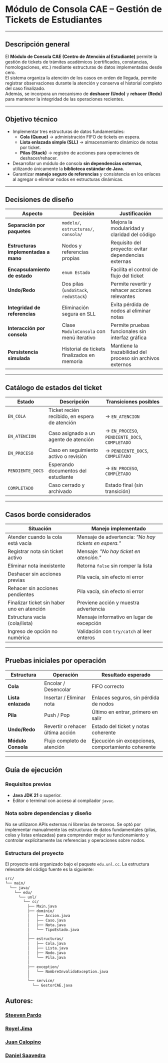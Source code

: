 #  Módulo de Consola CAE – Gestión de Tickets de Estudiantes


---

##  Descripción general

El **Módulo de Consola CAE (Centro de Atención al Estudiante)** permite la gestión de tickets de trámites académicos (certificados, constancias, homologaciones, etc.) mediante estructuras de datos implementadas desde cero.  
El sistema organiza la atención de los casos en orden de llegada, permite registrar observaciones durante la atención y conserva el historial completo del caso finalizado.  
Además, se incorpora un mecanismo de **deshacer (Undo)** y **rehacer (Redo)** para mantener la integridad de las operaciones recientes.

---

## Objetivo técnico

- Implementar tres estructuras de datos fundamentales:
  - **Cola (Queue)** → administración FIFO de tickets en espera.
  - **Lista enlazada simple (SLL)** → almacenamiento dinámico de notas por ticket.
  - **Pilas (Stack)** → registro de acciones para operaciones de deshacer/rehacer.
- Desarrollar un módulo de consola **sin dependencias externas**, utilizando únicamente la **biblioteca estándar de Java**.
- Garantizar **manejo seguro de referencias** y consistencia en los enlaces al agregar o eliminar nodos en estructuras dinámicas.

---

##  Decisiones de diseño

| Aspecto | Decisión | Justificación |
|----------|-----------|---------------|
| **Separación por paquetes** | `modelo/`, `estructuras/`, `consola/` | Mejora la modularidad y claridad del código |
| **Estructuras implementadas a mano** | Nodos y referencias propias | Requisito del proyecto: evitar dependencias externas |
| **Encapsulamiento de estado** | `enum Estado` | Facilita el control de flujo del ticket |
| **Undo/Redo** | Dos pilas (`undoStack`, `redoStack`) | Permite revertir y rehacer acciones relevantes |
| **Integridad de referencias** | Eliminación segura en SLL | Evita pérdida de nodos al eliminar notas |
| **Interacción por consola** | Clase `ModuloConsola` con menú iterativo | Permite pruebas funcionales sin interfaz gráfica |
| **Persistencia simulada** | Historial de tickets finalizados en memoria | Mantiene la trazabilidad del proceso sin archivos externos |

---

##  Catálogo de estados del ticket

| Estado | Descripción | Transiciones posibles |
|---------|--------------|------------------------|
| `EN_COLA` | Ticket recién recibido, en espera de atención | → `EN_ATENCION` |
| `EN_ATENCION` | Caso asignado a un agente de atención | → `EN_PROCESO`, `PENDIENTE_DOCS`, `COMPLETADO` |
| `EN_PROCESO` | Caso en seguimiento activo o revisión | → `PENDIENTE_DOCS`, `COMPLETADO` |
| `PENDIENTE_DOCS` | Esperando documentos del estudiante | → `EN_PROCESO`, `COMPLETADO` |
| `COMPLETADO` | Caso cerrado y archivado | Estado final (sin transición) |

---

##  Casos borde considerados

| Situación | Manejo implementado |
|------------|---------------------|
| Atender cuando la cola está vacía | Mensaje de advertencia: *"No hay tickets en espera."* |
| Registrar nota sin ticket activo | Mensaje: *"No hay ticket en atención."* |
| Eliminar nota inexistente | Retorna `false` sin romper la lista |
| Deshacer sin acciones previas | Pila vacía, sin efecto ni error |
| Rehacer sin acciones pendientes | Pila vacía, sin efecto ni error |
| Finalizar ticket sin haber uno en atención | Previene acción y muestra advertencia |
| Estructura vacía (cola/lista) | Mensaje informativo en lugar de excepción |
| Ingreso de opción no numérica | Validación con `try/catch` al leer enteros |

---

##  Pruebas iniciales por operación

| Estructura | Operación | Resultado esperado |
|-------------|------------|--------------------|
| **Cola** | Encolar / Desencolar | FIFO correcto |
| **Lista enlazada** | Insertar / Eliminar nota | Enlaces seguros, sin pérdida de nodos |
| **Pila** | Push / Pop | Último en entrar, primero en salir |
| **Undo/Redo** | Revertir o rehacer última acción | Estado del ticket y notas coherente |
| **Módulo Consola** | Flujo completo de atención | Ejecución sin excepciones, comportamiento coherente |

---

##  Guía de ejecución

###  Requisitos previos
- **Java JDK 21** o superior.
- Editor o terminal con acceso al compilador `javac`.

### Nota sobre dependencias y diseño
No se utilizaron APIs externas ni librerías de terceros. Se optó por implementar manualmente las estructuras de datos fundamentales (pilas, colas y listas enlazadas) para comprender mejor su funcionamiento y controlar explícitamente las referencias y operaciones sobre nodos.

### Estructura del proyecto 
El proyecto está organizado bajo el paquete `edu.unl.cc`. La estructura relevante del código fuente es la siguiente:

```bash
src/
└── main/
  └── java/
    └── edu/
      └── unl/
        └── cc/
          ├── Main.java
          ├── dominio/
          │   ├── Accion.java
          │   ├── Caso.java
          │   ├── Nota.java
          │   └── TipoEstado.java
          │
          ├── estructuras/
          │   ├── Cola.java
          │   ├── Lista.java
          │   ├── Nodo.java
          │   └── Pila.java
          │
          ├── exception/
          │   └── NombreInvalidoException.java
          │
          └── service/
            └── GestorCAE.java
```

 

## Autores: 
### [Steeven Pardo](https://github.com/Dan1el17)
### [Royel Jima](https://github.com/R0yalCode)
### [Juan Calopino](https://github.com/JuaaanCalopino)
### [Daniel Saavedra](https://github.com/Dan-San837)

